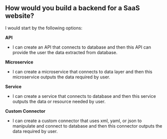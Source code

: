 ## How would you build a backend for a SaaS website?

I would start by the following options:

**API**

- I can create an API that connects to database and then this API can provide the user the data extracted from database.

**Microservice**

- I can create a microservice that connects to data layer and then this microservice outputs the data required by user.

**Service**

- I can create a service that connects to database and then this service outputs the data or resource needed by user.

**Custom Connector**

- I can create a custom connector that uses xml, yaml, or json to manipulate and connect to database and then this connector outputs the data required by user.